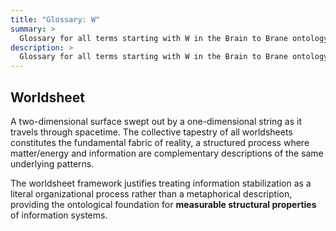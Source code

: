 ```yaml
---
title: "Glossary: W"
summary: >
  Glossary for all terms starting with W in the Brain to Brane ontology framework
description: >
  Glossary for all terms starting with W in the Brain to Brane ontology framework
---
```


## Worldsheet

A two-dimensional surface swept out by a one-dimensional string as it travels through spacetime. The collective tapestry of all worldsheets constitutes the fundamental fabric of reality, a structured process where matter/energy and information are complementary descriptions of the same underlying patterns.

The worldsheet framework justifies treating information stabilization as a literal organizational process rather than a metaphorical description, providing the ontological foundation for **measurable structural properties** of information systems.
